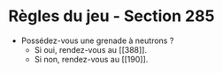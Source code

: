 # Règles du jeu - Section 285

- Possédez-vous une grenade à neutrons ?
  - Si oui, rendez-vous au [[388]].
  - Si non, rendez-vous au [[190]].